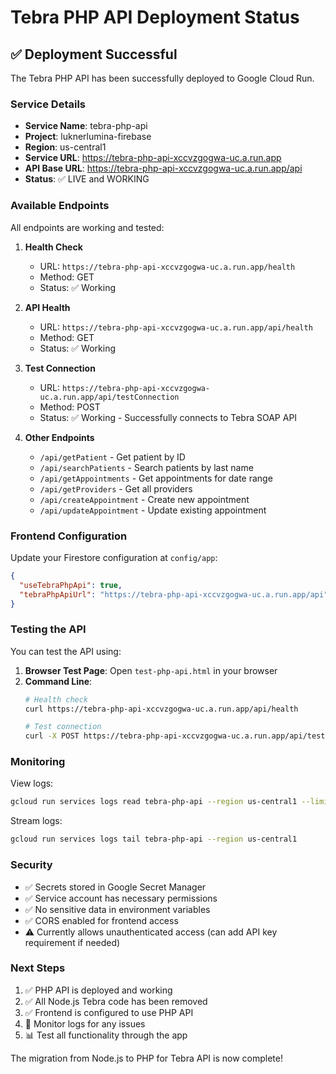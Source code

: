 # Tebra PHP API Deployment Status

## ✅ Deployment Successful

The Tebra PHP API has been successfully deployed to Google Cloud Run.

### Service Details

- **Service Name**: tebra-php-api
- **Project**: luknerlumina-firebase
- **Region**: us-central1
- **Service URL**: <https://tebra-php-api-xccvzgogwa-uc.a.run.app>
- **API Base URL**: <https://tebra-php-api-xccvzgogwa-uc.a.run.app/api>
- **Status**: ✅ LIVE and WORKING

### Available Endpoints

All endpoints are working and tested:

1. **Health Check**
   - URL: `https://tebra-php-api-xccvzgogwa-uc.a.run.app/health`
   - Method: GET
   - Status: ✅ Working

2. **API Health**
   - URL: `https://tebra-php-api-xccvzgogwa-uc.a.run.app/api/health`
   - Method: GET
   - Status: ✅ Working

3. **Test Connection**
   - URL: `https://tebra-php-api-xccvzgogwa-uc.a.run.app/api/testConnection`
   - Method: POST
   - Status: ✅ Working - Successfully connects to Tebra SOAP API

4. **Other Endpoints**
   - `/api/getPatient` - Get patient by ID
   - `/api/searchPatients` - Search patients by last name
   - `/api/getAppointments` - Get appointments for date range
   - `/api/getProviders` - Get all providers
   - `/api/createAppointment` - Create new appointment
   - `/api/updateAppointment` - Update existing appointment

### Frontend Configuration

Update your Firestore configuration at `config/app`:

```json
{
  "useTebraPhpApi": true,
  "tebraPhpApiUrl": "https://tebra-php-api-xccvzgogwa-uc.a.run.app/api"
}
```

### Testing the API

You can test the API using:

1. **Browser Test Page**: Open `test-php-api.html` in your browser
2. **Command Line**:
   ```bash
   # Health check
   curl https://tebra-php-api-xccvzgogwa-uc.a.run.app/api/health
   
   # Test connection
   curl -X POST https://tebra-php-api-xccvzgogwa-uc.a.run.app/api/testConnection
   ```

### Monitoring

View logs:

```bash
gcloud run services logs read tebra-php-api --region us-central1 --limit 50
```

Stream logs:

```bash
gcloud run services logs tail tebra-php-api --region us-central1
```

### Security

- ✅ Secrets stored in Google Secret Manager
- ✅ Service account has necessary permissions
- ✅ No sensitive data in environment variables
- ✅ CORS enabled for frontend access
- ⚠️  Currently allows unauthenticated access (can add API key requirement if needed)

### Next Steps

1. ✅ PHP API is deployed and working
2. ✅ All Node.js Tebra code has been removed
3. ✅ Frontend is configured to use PHP API
4. 🔄 Monitor logs for any issues
5. 📊 Test all functionality through the app

The migration from Node.js to PHP for Tebra API is now complete!
